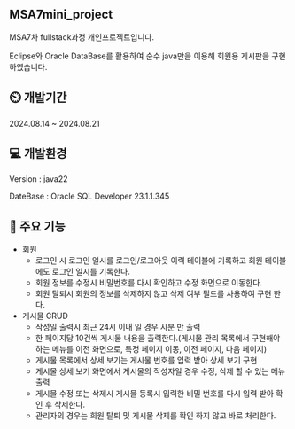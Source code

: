 ## MSA7mini_project
MSA7차 fullstack과정 개인프로젝트입니다. 

Eclipse와 Oracle DataBase를 활용하여 순수 java만을 이용해 회원용 게시판을 구현하였습니다.


## ⏲️ 개발기간
2024.08.14 ~ 2024.08.21

## 💻 개발환경
Version : java22

DateBase : Oracle SQL Developer 23.1.1.345

## 📌 주요 기능
* 회원
  * 로그인 시 로그인 일시를 로그인/로그아웃 이력 테이블에 기록하고 회원 테이블에도 로그인 일시를 기록한다.
  * 회원 정보를 수정시 비밀번호를 다시 확인하고 수정 화면으로 이동한다.
  * 회원 탈퇴시 회원의 정보를 삭제하지 않고 삭제 여부 필드를 사용하여 구현 한다.
* 게시물 CRUD
  * 작성일 출력시 최근 24시 이내 일 경우 시분 만 출력
  * 한 페이지당 10건씩 게시물 내용을 출력한다.(게시물 관리 목록에서 구현해야 하는 메뉴를 이전 화면으로, 특정 페이지 이동, 이전 페이지, 다음 페이지)
  * 게시물 목록에서 상세 보기는 게시물 번호를 입력 받아 상세 보기 구현
  * 게시물 상세 보기 화면에서 게시물의 작성자일 경우 수정, 삭제 할 수 있는 메뉴 출력
  * 게시물 수정 또는 삭제시 게시물 등록시 입력한 비밀 번호를 다시 입력 받아 확인 후 삭제한다.
  * 관리자의 경우는 회원 탈퇴 및 게시물 삭제를 확인 하지 않고 바로 처리한다.
